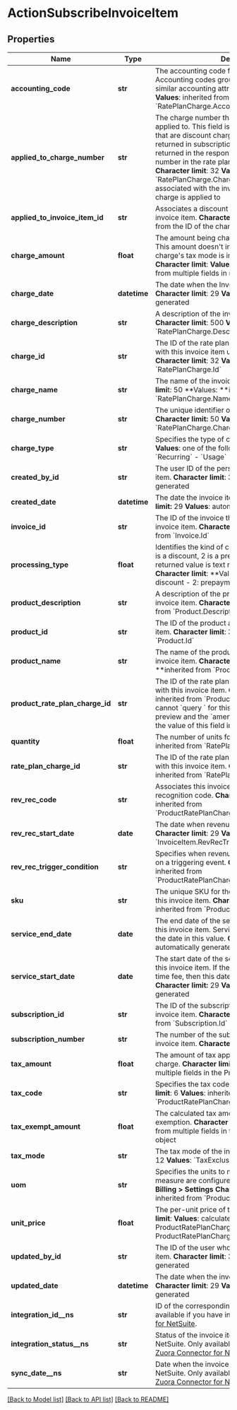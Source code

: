 # ActionSubscribeInvoiceItem

## Properties
Name | Type | Description | Notes
------------ | ------------- | ------------- | -------------
**accounting_code** | **str** |  The accounting code for the item&#39;s charge. Accounting codes group transactions that contain similar accounting attributes.   **Character limit**: 100   **Values**: inherited from &#x60;RatePlanCharge.AccountingCode&#x60;  | [optional] 
**applied_to_charge_number** | **str** |  The charge number that the discount charge is applied to. This field is only for the invoice items that are discount charges. This field is only returned in subscription previews. This field will be returned in the response if you specify the charge number in the rate plan charges in the request.  **Character limit**: 32  **Values**: inherited from &#x60;RatePlanCharge.ChargeNumber&#x60; for the charge associated with the invoice item that the discount charge is applied to  | [optional] 
**applied_to_invoice_item_id** | **str** |  Associates a discount invoice item to a specific invoice item.  **Character limit**: 32  **Values**: inherited from the ID of the charge that a discount applies to  | [optional] 
**charge_amount** | **float** |  The amount being charged for the invoice item. This amount doesn&#39;t include taxes regardless if the charge&#39;s tax mode is inclusive or exclusive.   **Character limit**:   **Values**: automatically calculated from multiple fields in multiple objects  | [optional] 
**charge_date** | **datetime** |  The date when the Invoice Item is created .   **Character limit**: 29   **Values**: automatically generated  | [optional] 
**charge_description** | **str** |  A description of the invoice item&#39;s charge.   **Character limit**: 500   **Values**: inherited from &#x60;RatePlanCharge.Description&#x60;  | [optional] 
**charge_id** | **str** |  The ID of the rate plan charge that is associated with this invoice item upon object creation.   **Character limit**: 32   **Values**: inherited from &#x60;RatePlanCharge.Id&#x60;  | [optional] 
**charge_name** | **str** |  The name of the invoice item&#39;s charge. **Character limi**t: 50 **Values: **inherited from &#x60;RatePlanCharge.Name&#x60;  | [optional] 
**charge_number** | **str** |  The unique identifier of the invoice item&#39;s charge. **Character limit:** 50 **Values:** inherited from &#x60;RatePlanCharge.ChargeNumber&#x60;  | [optional] 
**charge_type** | **str** |  Specifies the type of charge.   **Character limit**: 9   **Values**: one of the following:  - &#x60;OneTime&#x60; - &#x60;Recurring&#x60; - &#x60;Usage&#x60;  | [optional] 
**created_by_id** | **str** |  The user ID of the person who created the invoice item.   **Character limit**: 32   **Values**: automatically generated  | [optional] 
**created_date** | **datetime** |  The date the invoice item was created. **Character limit:** 29   **Values**: automatically generated  | [optional] 
**invoice_id** | **str** |  The ID of the invoice that&#39;s associated with this invoice item.   **Character limit**: 32   **Values**: inherited from &#x60;Invoice.Id&#x60;  | [optional] 
**processing_type** | **float** |  Identifies the kind of charge where 0 is a charge, 1 is a discount, 2 is a prepayment, and 3 is a tax. The returned value is text not decimal on data sources.   **Character limit**: **Values: **  - 0: charge - 1: discount - 2: prepayment - 3: tax  | [optional] 
**product_description** | **str** |  A description of the product associated with this invoice item.   **Character limit**: 500   **Values**: inherited from &#x60;Product.Description&#x60;  | [optional] 
**product_id** | **str** |  The ID of the product associated with this invoice item.   **Character limit**: 32   **Values**: inherited from &#x60;Product.Id&#x60;  | [optional] 
**product_name** | **str** |  The name of the product associated with this invoice item.   **Character limit**: 255 **Values: **inherited from &#x60;Product.Name&#x60;  | [optional] 
**product_rate_plan_charge_id** | **str** |  The ID of the rate plan charge that&#39;s associated with this invoice item.   **Character limit**: 32   **Values**: inherited from &#x60;ProductRatePlanCharge.Id&#x60; You cannot &#x60;query &#x60; for this field. Only the s&#x60;ubscribe &#x60; preview and the &#x60;amend &#x60; preview calls will return the value of this field in the response. | [optional] 
**quantity** | **float** |  The number of units for this invoice item.    **Values**: inherited from &#x60;RatePlanCharge.Quantity&#x60;  | [optional] 
**rate_plan_charge_id** | **str** |  The ID of the rate plan charge that&#39;s associated with this invoice item.   **Character limit**: 32   **Values**: inherited from &#x60;RatePlanCharge.Id&#x60;  | [optional] 
**rev_rec_code** | **str** |  Associates this invoice item with a specific revenue recognition code.   **Character limit**: 32   **Values**: inherited from &#x60;ProductRatePlanCharge.RevRecCode&#x60;  | [optional] 
**rev_rec_start_date** | **date** |  The date when revenue recognition is triggered.   **Character limit**: 29   **Values**: generated from &#x60;InvoiceItem.RevRecTriggerCondition&#x60;  | [optional] 
**rev_rec_trigger_condition** | **str** |  Specifies when revenue recognition begins based on a triggering event.   **Character limit**:   **Values**: inherited from &#x60;ProductRatePlanCharge&#x60;.&#x60;RevRecTriggerCondition&#x60;  | [optional] 
**sku** | **str** |  The unique SKU for the product associated with this invoice item.   **Character limit**: 255   **Values**: inherited from &#x60;Product.SKU&#x60;  | [optional] 
**service_end_date** | **date** |  The end date of the service period associated with this invoice item. Service ends one second before the date in this value.   **Character limit**: 29   **Values**: automatically generated  | [optional] 
**service_start_date** | **date** |  The start date of the service period associated with this invoice item. If the associated charge is a one-time fee, then this date is the date of that charge. **Character limit:** 29   **Values**: automatically generated  | [optional] 
**subscription_id** | **str** |  The ID of the subscription associated with the invoice item.   **Character limit**: 32   **Values**: inherited from &#x60;Subscription.Id&#x60;  | [optional] 
**subscription_number** | **str** |  The number of the subscription associated with the invoice item.   **Character limit**:   **Values**:  | [optional] 
**tax_amount** | **float** |  The amount of tax applied to the invoice item&#39;s charge.   **Character limit**:   **Values**: calculated from multiple fields in the ProductRatePlanCharge object  | [optional] 
**tax_code** | **str** |  Specifies the tax code for taxation rules.   **Character limit**: 6   **Values**: inherited from &#x60;ProductRatePlanCharge.TaxCode&#x60;  | [optional] 
**tax_exempt_amount** | **float** |  The calculated tax amount excluded due to the exemption.   **Character limit**:   **Values**: calculated from multiple fields in the ProductRatePlanCharge object  | [optional] 
**tax_mode** | **str** |  The tax mode of the invoice item.   **Character limit**: 12   **Values**: &#x60;TaxExclusive&#x60;, &#x60;TaxInclusive&#x60;  | [optional] 
**uom** | **str** |  Specifies the units to measure usage. Units of measure are configured in the web-based UI: **Z-Billing &gt; Settings**  **Character limit**:   **Values**: inherited from &#x60;ProductRatePlanCharge.UOM&#x60;  | [optional] 
**unit_price** | **float** |  The per-unit price of the invoice item.   **Character limit**:   **Values**: calculated from multiple fields in ProductRatePlanCharge and ProductRatePlanChargeTier objets  | [optional] 
**updated_by_id** | **str** |  The ID of the user who last updated the invoice item.   **Character limit**: 32   **Values**: automatically generated  | [optional] 
**updated_date** | **datetime** |  The date when the invoice item was last updated.   **Character limit**: 29   **Values**: automatically generated  | [optional] 
**integration_id__ns** | **str** | ID of the corresponding object in NetSuite. Only available if you have installed the [Zuora Connector for NetSuite](https://www.zuora.com/connect/app/?appId&#x3D;265).  | [optional] 
**integration_status__ns** | **str** | Status of the invoice item&#39;s synchronization with NetSuite. Only available if you have installed the [Zuora Connector for NetSuite](https://www.zuora.com/connect/app/?appId&#x3D;265).  | [optional] 
**sync_date__ns** | **str** | Date when the invoice item was synchronized with NetSuite. Only available if you have installed the [Zuora Connector for NetSuite](https://www.zuora.com/connect/app/?appId&#x3D;265).  | [optional] 

[[Back to Model list]](../README.md#documentation-for-models) [[Back to API list]](../README.md#documentation-for-api-endpoints) [[Back to README]](../README.md)


